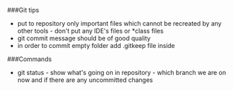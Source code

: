 ###Git tips
- put to repository only important files which cannot be recreated by any other tools - don't put any IDE's files or *class files
- git commit message should be of good quality
- in order to commit empty folder add .gitkeep file inside

###Commands
- git status - show what's going on in repository - which branch we are on now and if there are any uncommitted changes